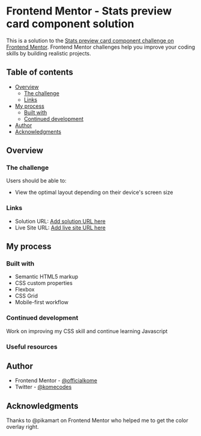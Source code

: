 # Frontend Mentor - Stats preview card component solution

This is a solution to the [Stats preview card component challenge on Frontend Mentor](https://www.frontendmentor.io/challenges/stats-preview-card-component-8JqbgoU62). Frontend Mentor challenges help you improve your coding skills by building realistic projects. 

## Table of contents

- [Overview](#overview)
  - [The challenge](#the-challenge)
  - [Links](#links)
- [My process](#my-process)
  - [Built with](#built-with)
  - [Continued development](#continued-development)
- [Author](#author)
- [Acknowledgments](#acknowledgments)

## Overview

### The challenge

Users should be able to:

- View the optimal layout depending on their device's screen size


### Links

- Solution URL: [Add solution URL here](https://www.frontendmentor.io/solutions/stats-preview-card-component-html-and-css-PPbSdI_OC#feedback)
- Live Site URL: [Add live site URL here](https://stats-preview-card-component-drab.vercel.app/)

## My process

### Built with

- Semantic HTML5 markup
- CSS custom properties
- Flexbox
- CSS Grid
- Mobile-first workflow

### Continued development

Work on improving my CSS skill and continue learning Javascript


### Useful resources

## Author

- Frontend Mentor - [@officialkome](https://www.frontendmentor.io/profile/officialkome)
- Twitter - [@komecodes](https://www.twitter.com/komecodes)

## Acknowledgments

Thanks to @pikamart on Frontend Mentor who helped me to get the color overlay right.

